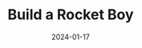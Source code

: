 ---  
layout: startup_page  
title: "Build a Rocket Boy"  
id: "buildarocketboy.com"  
permalink: "/buildarocketboybuildarocketboy.com01172024/"  
website: "https://www.buildarocketboy.com/"  
funding_round: "Series D"  
funding_amount: "$110M"  
investors: "RedBird Capital Partners, NetEase Games, Galaxy Interactive, Endeavor, Alignment Growth, Woodline Partners, GTAM Partners"  
about: "Build a Rocket Boy is a game development company creating immersive open-world platforms and games. Their flagship project, Everywhere, is a community-driven gaming platform where players can build their own worlds. They also plan to launch MindsEye, a story-driven action-adventure title."  
markets: "Gaming, Open-World Platforms, User-Generated Content"  
hq: "Edinburgh, Scotland, United Kingdom"  
founded_year: "2016"  
linkedin: "https://uk.linkedin.com/company/buildarocketboy"  
twitter: "https://twitter.com/buildarocketboy"  
instagram: ""  
facebook: "https://www.facebook.com/buildarocketboy"  
crunchbase: "https://www.crunchbase.com/organization/build-a-rocket-boy"  
pitchbook: "https://pitchbook.com/profiles/company/268125-22"  

date_display: "17-Jan-2024"  
date: "2024-01-17"

# SEO Optimization  
meta_title: "Build a Rocket Boy - Series D Funding ($110M)"  
meta_description: "Build a Rocket Boy, Build a Rocket Boy is a game development company creating immersive open-world platforms and games. Their flagship project, Everywhere, is a community..."  
meta_keywords: "Build a Rocket Boy, Gaming, Open-World Platforms, User-Generated Content, Series D funding"  
canonical_url: "https://startup.projectstartups.com/buildarocketboybuildarocketboy.com01172024/"  
---